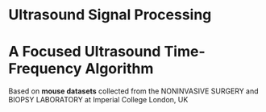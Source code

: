 # Ultrasound Signal Processing
# A Focused Ultrasound Time-Frequency Algorithm 

Based on **mouse datasets** collected from the NONINVASIVE SURGERY and BIOPSY LABORATORY at Imperial College London, UK
